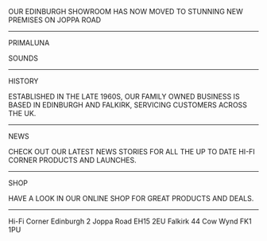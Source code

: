 OUR EDINBURGH SHOWROOM HAS NOW MOVED TO STUNNING NEW PREMISES ON JOPPA ROAD

---

PRIMALUNA

SOUNDS

---

HISTORY

ESTABLISHED IN THE LATE 1960S, OUR FAMILY OWNED BUSINESS IS BASED IN EDINBURGH AND FALKIRK, SERVICING CUSTOMERS ACROSS THE UK.

---

NEWS

CHECK OUT OUR LATEST NEWS STORIES FOR ALL THE UP TO DATE HI-FI CORNER PRODUCTS AND LAUNCHES.

---

SHOP

HAVE A LOOK IN OUR ONLINE SHOP FOR GREAT PRODUCTS AND DEALS.

---

Hi-Fi Corner
Edinburgh 2 Joppa Road EH15 2EU
Falkirk 44 Cow Wynd FK1 1PU
